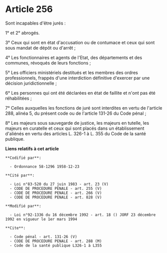 # Article 256

Sont incapables d'être jurés :

1° et 2° abrogés.

3° Ceux qui sont en état d'accusation ou de contumace et ceux qui sont sous mandat de dépôt ou d'arrêt ;

4° Les fonctionnaires et agents de l'Etat, des départements et des communes, révoqués de leurs fonctions ;

5° Les officiers ministériels destitués et les membres des ordres professionnels, frappés d'une interdiction définitive
d'exercer par une décision juridictionnelle ;

6° Les personnes qui ont été déclarées en état de faillite et n'ont pas été réhabilitées ;

7° Celles auxquelles les fonctions de juré sont interdites en vertu de l'article 288, alinéa 5, du présent code ou de
l'article 131-26 du Code pénal ;

8° Les majeurs sous sauvegarde de justice, les majeurs en tutelle, les majeurs en curatelle et ceux qui sont placés dans un
établissement d'aliénés en vertu des articles L. 326-1 à L. 355 du Code de la santé publique.

**Liens relatifs à cet article**

	**Codifié par**:

	  - Ordonnance 58-1296 1958-12-23

	**Cité par**:

	  - Loi n°83-520 du 27 juin 1983 - art. 23 (V)
	  - CODE DE PROCEDURE PENALE - art. 255 (V)
	  - CODE DE PROCEDURE PENALE - art. 266 (V)
	  - CODE DE PROCEDURE PENALE - art. 828 (V)

	**Modifié par**:

	  - Loi n°92-1336 du 16 décembre 1992 - art. 18 () JORF 23 décembre 1992 en vigueur le 1er mars 1994

	**Cite**:

	  - Code pénal - art. 131-26 (V)
	  - CODE DE PROCEDURE PENALE - art. 288 (M)
	  - Code de la santé publique L326-1 à L355
